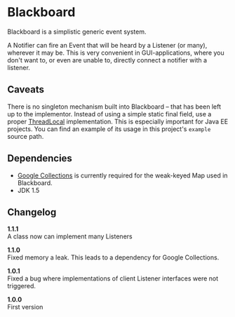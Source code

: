 # Blackboard

Blackboard is a simplistic generic event system.

A Notifier can fire an Event that will be heard by a Listener (or many), wherever it may be. This is very convenient in GUI-applications, where you don't want to, or even are unable to, directly connect a notifier with a listener.

## Caveats

There is no singleton mechanism built into Blackboard – that has been left up to the implementor.  Instead of using a simple static final field, use a proper [ThreadLocal][tldoc] implementation. This is especially important for Java EE projects. You can find an example of its usage in this project's `example` source path.

[tldoc]: http://java.sun.com/j2se/1.5.0/docs/api/java/lang/ThreadLocal.html

## Dependencies

* [Google Collections][googcol] is currently required for the weak-keyed Map used in Blackboard.
* JDK 1.5

[googcol]: http://code.google.com/p/google-collections/

## Changelog

**1.1.1**  
A class now can implement many Listeners

**1.1.0**  
Fixed memory a leak. This leads to a dependency for Google Collections.

**1.0.1**  
Fixed a bug where implementations of client Listener interfaces were not triggered.

**1.0.0**  
First version
